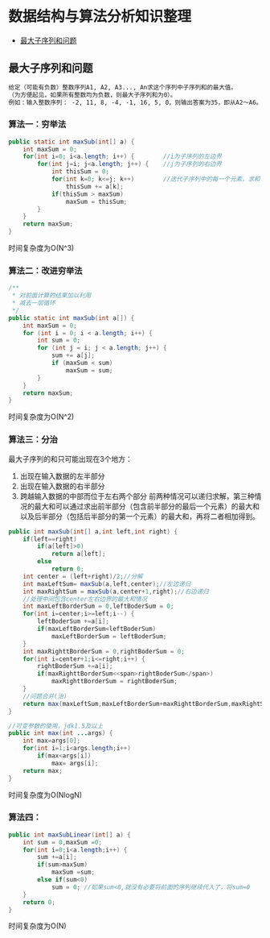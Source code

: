 # 数据结构与算法分析知识整理

* [最大子序列和问题](https://github.com/jialechan/data_structures_and_algorithm_analysis_in_java#%E6%9C%80%E5%A4%A7%E5%AD%90%E5%BA%8F%E5%88%97%E5%92%8C%E9%97%AE%E9%A2%98)

## 最大子序列和问题
```txt
给定（可能有负数）整数序列A1, A2, A3..., An求这个序列中子序列和的最大值。   
（为方便起见，如果所有整数均为负数，则最大子序列和为0）。   
例如：输入整数序列： -2, 11, 8, -4, -1, 16, 5, 0，则输出答案为35，即从A2～A6。
```
### 算法一：穷举法
```java
public static int maxSub(int[] a) {
    int maxSum = 0;
    for(int i=0; i<a.length; i++) {        //i为子序列的左边界
        for(int j=i; j<a.length; j++) {    //j为子序列的右边界
            int thisSum = 0;
            for(int k=0; k<=j; k++)        //迭代子序列中的每一个元素，求和
                thisSum += a[k];
            if(thisSum > maxSum)
                maxSum = thisSum;
        }
    }
    return maxSum;
}
```
时间复杂度为O(N^3)
### 算法二：改进穷举法
```java
/** 
 * 对前面计算的结果加以利用 
 * 减去一层循环 
 */  
public static int maxSub(int a[]) {  
    int maxSum = 0;  
    for (int i = 0; i < a.length; i++) {  
        int sum = 0;  
        for (int j = i; j < a.length; j++) {  
            sum += a[j];  
            if (maxSum < sum)  
                maxSum = sum;  
        }  
    }  
    return maxSum;  
}  
```
时间复杂度为O(N^2)
### 算法三：分治
最大子序列的和只可能出现在3个地方：
1. 出现在输入数据的左半部分
2. 出现在输入数据的右半部分
3. 跨越输入数据的中部而位于左右两个部分
前两种情况可以递归求解，第三种情况的最大和可以通过求出前半部分（包含前半部分的最后一个元素）的最大和以及后半部分（包括后半部分的第一个元素）的最大和，再将二者相加得到。
```java
public int maxSub(int[] a,int left,int right) {  
    if(left==right)  
        if(a[left]>0)  
            return a[left];  
        else  
            return 0;  
    int center = (left+right)/2;//分解  
    int maxLeftSum= maxSub(a,left,center);//左边递归  
    int maxRightSum = maxSub(a,center+1,right);//右边递归  
    //处理中间包含center左右边界的最大和情况  
    int maxLeftBorderSum = 0,leftBoderSum = 0;  
    for(int i=center;i>=left;i--) {  
        leftBoderSum +=a[i];  
        if(maxLeftBorderSum<leftBoderSum)  
            maxLeftBorderSum = leftBoderSum;  
    }  
    int maxRighttBorderSum = 0,rightBoderSum = 0;  
    for(int i=center+1;i<=right;i++) {  
        rightBoderSum +=a[i];  
        if(maxRighttBorderSum<<span>rightBoderSum</span>)  
            maxRighttBorderSum = rightBoderSum;  
    }  
    //问题合并(治)  
    return max(maxLeftSum,maxLeftBorderSum+maxRighttBorderSum,maxRightSum);  
}  

//可变参数的使用，jdk1.5及以上  
public int max(int ...args) {  
    int max=args[0];  
    for(int i=1;i<args.length;i++)  
        if(max<args[i])  
            max= args[i];  
    return max;  
} 
```
时间复杂度为O(NlogN)
### 算法四：
```java
public int maxSubLinear(int[] a) {  
    int sum = 0,maxSum =0;  
    for(int i=0;i<a.length;i++) {  
        sum +=a[i];  
        if(sum>maxSum)  
            maxSum =sum;  
        else if(sum<0)  
            sum = 0; //如果sum<0,就没有必要将前面的序列继续代入了，将sum=0  
    }  
    return 0;  
} 
```
时间复杂度为O(N)


